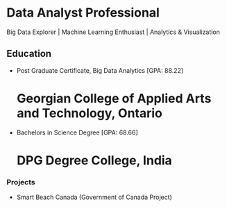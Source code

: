 #  Data Analyst Professional
Big Data Explorer | Machine Learning Enthusiast | Analytics & Visualization

## Education
- Post Graduate Certificate, Big Data Analytics [GPA: 88.22] 
   # Georgian College of Applied Arts and Technology, Ontario
- Bachelors in Science Degree [GPA: 68.66]
    # DPG Degree College, India

### Projects
- Smart Beach Canada (Government of Canada Project) 



